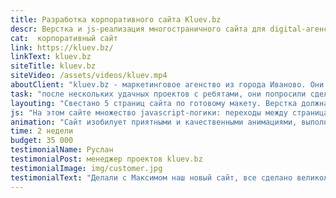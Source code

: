 ```yaml
---
title: Разработка корпоративного сайта Kluev.bz
descr: Верстка и js-реализация многостраничного сайта для digital-агенства
cat:  корпоративный сайт
link: https://kluev.bz/
linkText: kluev.bz
siteTitle: kluev.bz
siteVideo: /assets/videos/kluev.mp4
aboutClient: "kluev.bz - маркетинговое агенство из города Иваново. Они помогают продавать товары и услуги в интернете, создают веб-сайты с уникальным дизайном"
task: "после нескольких удачных проектов с ребятами, они попросили сделать верстку их личного сайта. Нужен был простой, легкий, и в то же самое время крутой многостраничный сайт."
layouting: "Свестано 5 страниц сайта по готовому макету. Верстка должна была быть современной и гибкой, а также готовой к натяжке на bitrix. Также реализована адаптивная версия сайта, которая не ломает, а дополняет десктоп."
js: "На этом сайте множество javascript-логики: переходы между страницами осуществляются без перезагрузки страницы (ajax), анимация сайта реагирует на колесо мыши, в том числе и переход между страницами работает через колесо."
animation: "Сайт изобилует приятными и качественными анимациями, выполненными средствами CSS3 и Javascript. Особенно удачные анимации на главной странице, при переходе между кейсами компании. Также реализован красивый эффект открытия меню и формы, который можно увидеть на видео выше."
time: 2 недели
budget: 35 000
testimonialName: Руслан
testimonialPost: менеджер проектов kluev.bz
testimonialImage: img/customer.jpg
testimonialText: "Делали с Максимом наш новый сайт, все сделано великолепно, анимации отрабатываются как надо, отдельно хочу отметить реализацию адаптивной верстки под все основные устройства."
---
```


